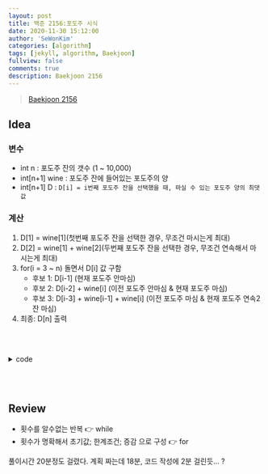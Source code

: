 ```yaml
---
layout: post
title: 백준 2156:포도주 시식
date: 2020-11-30 15:12:00
author: 'SeWonKim'
categories: [algorithm]
tags: [jekyll, algorithm, Baekjoon]
fullview: false
comments: true
description: Baekjoon 2156
---
```


> [Baekjoon 2156](https://www.acmicpc.net/problem/2156)

## Idea

### 변수

- int n : 포도주 잔의 갯수 (1 ~ 10,000)
- int[n+1] wine : 포도주 잔에 들어있는 포도주의 양
- int[n+1] D : `D[i] = i번째 포도주 잔을 선택했을 때, 마실 수 있는 포도주 양의 최댓값`


### 계산

1. D[1] = wine[1](첫번째 포도주 잔을 선택한 경우, 무조건 마시는게 최대)
2. D[2] = wine[1] + wine[2](두번째 포도주 잔을 선택한 경우, 무조건 연속해서 마시는게 최대)
3. for(i = 3 ~ n) 돌면서 D[i] 값 구함
    - 후보 1: D[i-1] (현재 포도주 안마심)
    - 후보 2: D[i-2] + wine[i] (이전 포도주 안마심 & 현재 포도주 마심)
    - 후보 3: D[i-3] + wine[i-1] + wine[i] (이전 포도주 마심 & 현재 포도주 연속2잔 마심)
4. 최종: D[n] 출력

&nbsp;  
&nbsp;

<details>
    <summary>code</summary>
    <div markdown="1">

    ```java
    ```

</div>
</details>

&nbsp;  
&nbsp;

## Review

- 횟수를 알수없는 반복 👉 while
- 횟수가 명확해서 초기값; 한계조건; 증감 으로 구성 👉 for

풀이시간 20분정도 걸렸다. 계획 짜는데 18분, 코드 작성에 2분 걸린듯... ?

&nbsp;  
&nbsp;
